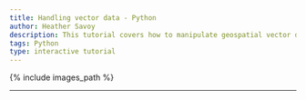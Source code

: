 ```yaml
---
title: Handling vector data - Python
author: Heather Savoy
description: This tutorial covers how to manipulate geospatial vector datasets in Python.
tags: Python
type: interactive tutorial
---
```


{% include images_path %}



---